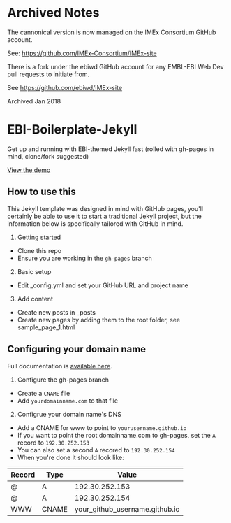 # Archived Notes

The cannonical version is now managed on the IMEx Consortium GitHub account. 

See: https://github.com/IMEx-Consortium/IMEx-site

There is a fork under the ebiwd GitHub account for any EMBL-EBI Web Dev pull requests to initiate from.  

See https://github.com/ebiwd/IMEx-site

Archived Jan 2018

# EBI-Boilerplate-Jekyll
Get up and running with EBI-themed Jekyll fast (rolled with gh-pages in mind, clone/fork suggested)

<a href="http://ebiwd.github.io/EBI-Boilerplate-Jekyll">View the demo</a>

## How to use this
This Jekyll template was designed in mind with GitHub pages, you'll certainly be able to use it to start a traditional Jekyll project, but the information below is specifically tailored with GitHub in mind.

1. Getting started
  * Clone this repo
  * Ensure you are working in the `gh-pages` branch

2. Basic setup
  * Edit _config.yml and set your GitHub URL and project name

3. Add content
  * Create new posts in _posts
  * Create new pages by adding them to the root folder, see sample_page_1.html

## Configuring your domain name
Full documentation is [available here](https://help.github.com/articles/quick-start-setting-up-a-custom-domain/).

1. Configure the gh-pages branch
  * Create a `CNAME` file
  * Add `yourdomainname.com` to that file
   
2. Configrue your domain name's DNS
  * Add a CNAME for www to point to `yourusername.github.io`
  * If you want to point the root domainname.com to gh-pages, set the `A` record to `192.30.252.153`
  * You can also set a second `A` recored to `192.30.252.154`
  * When you're done it should look like:
  
   | Record   | Type        | Value  |
   | ---      | ---         | ---    |
   | @        | A           | 192.30.252.153  |
   | @        | A           | 192.30.252.154  |
   | WWW      | CNAME       | your_github_username.github.io  |

  
